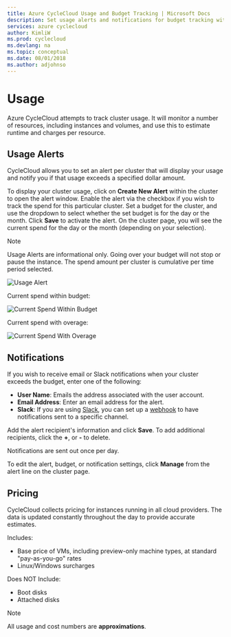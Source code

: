 ```yaml
---
title: Azure CycleCloud Usage and Budget Tracking | Microsoft Docs
description: Set usage alerts and notifications for budget tracking with Azure CycleCloud.
services: azure cyclecloud
author: KimliW
ms.prod: cyclecloud
ms.devlang: na
ms.topic: conceptual
ms.date: 08/01/2018
ms.author: adjohnso
---
```

# Usage

Azure CycleCloud attempts to track cluster usage. It will monitor a number of resources, including instances and volumes, and use this to estimate runtime and charges per resource.

## Usage Alerts

CycleCloud allows you to set an alert per cluster that will display your usage and notify you if that usage exceeds a specified dollar amount.

To display your cluster usage, click on **Create New Alert** within the cluster to open the alert window. Enable the alert via the checkbox if you wish to track the spend for this particular cluster. Set a budget for the cluster, and use the dropdown to select whether the set budget is for the day or the month. Click **Save** to activate the alert. On the cluster page, you will see the current spend for the day or the month (depending on your selection).

> [!NOTE]
> Usage Alerts are informational only. Going over your budget will not stop or pause the instance. The spend amount per cluster is cumulative per time period selected.

![Usage Alert](~/images/usage_alert.png)

Current spend within budget:

![Current Spend Within Budget](~/images/within_budget.png)

Current spend with overage:

![Current Spend With Overage](~/images/over_budget.png)

## Notifications

If you wish to receive email or Slack notifications when your cluster exceeds the budget, enter one of the following:

* **User Name**: Emails the address associated with the user account.
* **Email Address**: Enter an email address for the alert.
* **Slack**: If you are using [Slack](https://slack.com/), you can set up a [webhook](https://api.slack.com/incoming-webhooks) to have notifications sent to a specific channel.

Add the alert recipient's information and click **Save**. To add additional recipients, click the **+**, or **-** to delete.

Notifications are sent out once per day.

To edit the alert, budget, or notification settings, click **Manage** from the alert line on the cluster page.

## Pricing

CycleCloud collects pricing for instances running in all cloud providers. The data is updated constantly throughout the day to provide accurate estimates.

Includes:

* Base price of VMs, including preview-only machine types, at standard "pay-as-you-go" rates
* Linux/Windows surcharges

Does NOT Include:

* Boot disks
* Attached disks

> [!NOTE]
> All usage and cost numbers are **approximations**.
